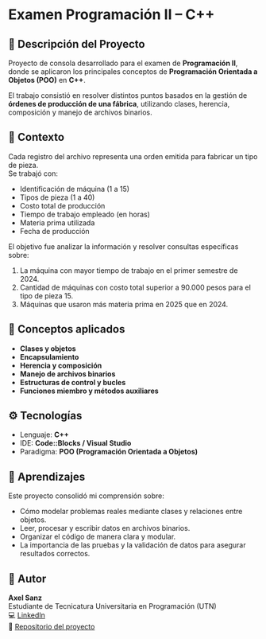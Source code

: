# Examen Programación II – C++

## 📘 Descripción del Proyecto
Proyecto de consola desarrollado para el examen de **Programación II**, donde se aplicaron los principales conceptos de **Programación Orientada a Objetos (POO)** en **C++**.

El trabajo consistió en resolver distintos puntos basados en la gestión de **órdenes de producción de una fábrica**, utilizando clases, herencia, composición y manejo de archivos binarios.

## 🧩 Contexto
Cada registro del archivo representa una orden emitida para fabricar un tipo de pieza.  
Se trabajó con:
- Identificación de máquina (1 a 15)
- Tipos de pieza (1 a 40)
- Costo total de producción
- Tiempo de trabajo empleado (en horas)
- Materia prima utilizada
- Fecha de producción

El objetivo fue analizar la información y resolver consultas específicas sobre:
1. La máquina con mayor tiempo de trabajo en el primer semestre de 2024.  
2. Cantidad de máquinas con costo total superior a 90.000 pesos para el tipo de pieza 15.  
3. Máquinas que usaron más materia prima en 2025 que en 2024.

## 🧠 Conceptos aplicados
- **Clases y objetos**
- **Encapsulamiento**
- **Herencia y composición**
- **Manejo de archivos binarios**
- **Estructuras de control y bucles**
- **Funciones miembro y métodos auxiliares**

## ⚙️ Tecnologías
- Lenguaje: **C++**
- IDE: **Code::Blocks / Visual Studio**
- Paradigma: **POO (Programación Orientada a Objetos)**

## 🎯 Aprendizajes
Este proyecto consolidó mi comprensión sobre:
- Cómo modelar problemas reales mediante clases y relaciones entre objetos.  
- Leer, procesar y escribir datos en archivos binarios.  
- Organizar el código de manera clara y modular.  
- La importancia de las pruebas y la validación de datos para asegurar resultados correctos.

## 📎 Autor
**Axel Sanz**  
Estudiante de Tecnicatura Universitaria en Programación (UTN)  
💻 [LinkedIn](https://www.linkedin.com/in/axelsanz12)  
📂 [Repositorio del proyecto](https://github.com/Axelsanz12/ExamenProgramacion2)

